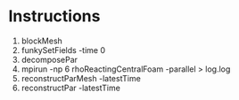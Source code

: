 # Instructions

1. blockMesh
2. funkySetFields -time 0
3. decomposePar
4. mpirun -np 6 rhoReactingCentralFoam -parallel > log.log
5. reconstructParMesh -latestTime
6. reconstructPar -latestTime
